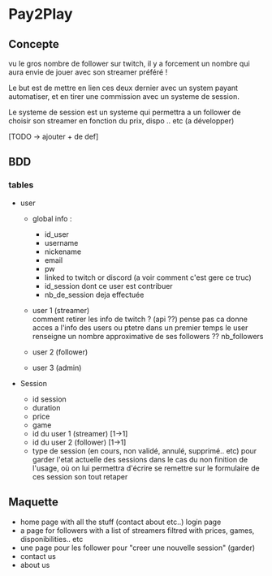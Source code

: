 # Pay2Play

## Concepte

vu le gros nombre de follower sur twitch, il y a forcement un nombre qui aura envie de jouer avec son streamer préféré !

Le but est de mettre en lien ces deux dernier avec un system payant automatiser, et en tirer une commission avec un systeme de session.

Le systeme de session est un systeme qui permettra a un follower de choisir son streamer en fonction du prix, dispo .. etc (a développer)

[TODO -> ajouter + de def] 

## BDD

### tables 
* user
    * global info :
        * id_user
        * username
        * nickename
        * email
        * pw
        * linked to twitch or discord (a voir comment c'est gere ce truc)
        * id_session dont ce user est contribuer 
        * nb_de_session deja effectuée


                
    * user 1 (streamer)   
                    comment retirer les info de twitch ? (api ??) pense pas ca donne acces a l'info des users ou ptetre dans un premier temps le user renseigne un nombre approximative de ses followers ??
                    nb_followers
                    
    * user 2 (follower)

    * user 3 (admin)

                   
        
* Session
    * id session
    * duration
    * price
    * game
    * id du user 1 (streamer) [1->1]
    * id du user 2 (follower) [1->1]
    * type de session (en cours, non validé, annulé, supprimé.. etc) pour garder l'etat actuelle des sessions dans le cas du non finition de l'usage, où on lui permettra d'écrire se remettre sur le formulaire de ces session son tout retaper


## Maquette

* home page with all the stuff (contact about etc..)
login page
* a page for followers with a list of streamers filtred with prices, games, disponibilities.. etc
* une page pour les follower pour "creer une nouvelle session" (garder)
* contact us 
* about us
    



